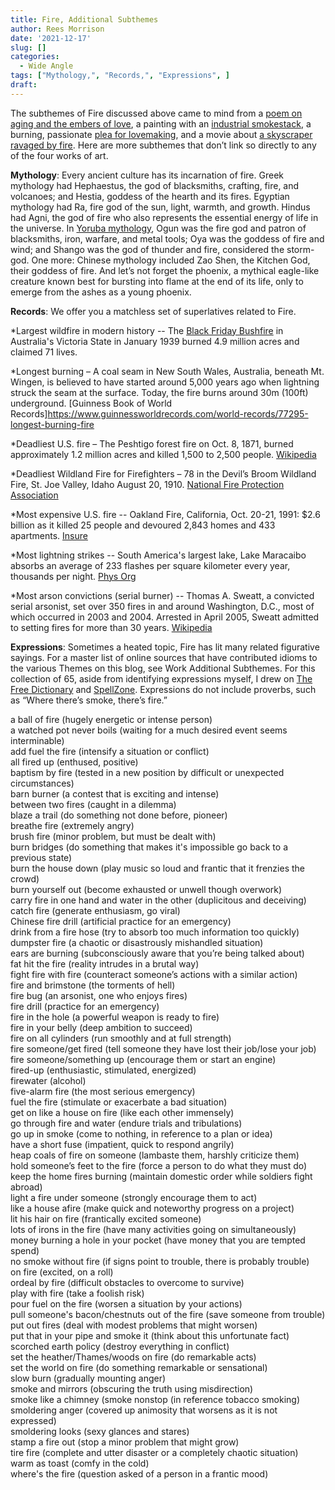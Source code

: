 ```yaml
---
title: Fire, Additional Subthemes
author: Rees Morrison
date: '2021-12-17'
slug: []
categories:
  - Wide Angle
tags: ["Mythology,", "Records,", "Expressions", ]
draft: 
---
```


The subthemes of Fire discussed above came to mind from a [poem on aging and the embers of love](https://themesfromart.com/post/2021-12-17-fire-from-when-you-are-old-a-poem-by-william-butler-yeats/fireold/), a painting with an [industrial smokestack](https://themesfromart.com/post/2021-12-17-fire-from-the-flood-banks-of-the-seine-bougival-a-painting-by-alfred-sisley/fireflood/), a burning, passionate [plea for lovemaking](https://themesfromart.com/post/2021-12-17-fire-from-light-my-fire-a-song-by-the-doors/firedoors/), and a movie about [a skyscraper ravaged by fire](https://themesfromart.com/post/2021-12-17-fire-from-the-towering-inferno-a-film-with-paul-newman-steve-mcqueen-fred-astaire-and-faye-dunaway/firetowering/). Here are more subthemes that don’t link so directly to any of the four works of art.

<!--more-->

**Mythology**:   Every ancient culture has its incarnation of fire.  Greek mythology had Hephaestus, the god of blacksmiths, crafting, fire, and volcanoes; and Hestia, goddess of the hearth and its fires. Egyptian mythology had Ra, fire god of the sun, light, warmth, and growth. Hindus had Agni, the god of fire who also represents the essential energy of life in the universe.  In [Yoruba mythology](http://www.sacredhearthfrictionfire.com/fire-dieties.html), Ogun was the fire god and patron of blacksmiths, iron, warfare, and metal tools; Oya was the goddess of fire and wind; and Shango was the god of thunder and fire, considered the storm-god.  One more: Chinese mythology included Zao Shen, the Kitchen God, their goddess of fire.  And let’s not forget the phoenix, a mythical eagle-like creature known best for bursting into flame at the end of its life, only to emerge from the ashes as a young phoenix.  

**Records**:  We offer you a matchless set of superlatives related to Fire.

*Largest wildfire in modern history -- The [Black Friday Bushfire](https://www.sfgate.com/california-wildfires/article/How-the-largest-blaze-in-Calif-history-compares-15566279.php) in Australia's Victoria State in January 1939 burned 4.9 million acres and claimed 71 lives.

*Longest burning – A coal seam in New South Wales, Australia, beneath Mt. Wingen, is believed to have started around 5,000 years ago when lightning struck the seam at the surface.  Today, the fire burns around 30m (100ft) underground.  [Guinness Book of World Records]https://www.guinnessworldrecords.com/world-records/77295-longest-burning-fire

*Deadliest U.S. fire – The Peshtigo forest fire on Oct. 8, 1871, burned approximately 1.2 million acres and killed 1,500 to 2,500 people. [Wikipedia](https://en.wikipedia.org/wiki/Peshtigo_fire)  

*Deadliest Wildland Fire for Firefighters – 78 in the Devil’s Broom Wildland Fire, St. Joe Valley, Idaho August 20, 1910.  [National Fire Protection Association](https://www.nfpa.org/News-and-Research/Data-research-and-tools/Emergency-Responders/Firefighter-fatalities-in-the-United-States/Top-10-Deadliest-Wildland-Firefighter-Fatality-Incidents)

*Most expensive U.S. fire -- Oakland Fire, California, Oct. 20-21, 1991: \$2.6 billion as it killed 25 people and devoured 2,843 homes and 433 apartments. [Insure](https://www.insure.com/home-insurance/costliest-wildfires.html)  

*Most lightning strikes -- South America's largest lake, Lake Maracaibo absorbs an average of 233 flashes per square kilometer every year, thousands per night.  [Phys Org](https://phys.org/news/2021-09-lake-maracaibo-lightning-capital-world.html)  

*Most arson convictions (serial burner)   --  Thomas A. Sweatt, a convicted serial arsonist, set over 350 fires in and around Washington, D.C., most of which occurred in 2003 and 2004.  Arrested in April 2005, Sweatt admitted to setting fires for more than 30 years. [Wikipedia](https://en.wikipedia.org/wiki/Thomas_Sweatt)  

**Expressions**: Sometimes a heated topic, Fire has lit many related figurative sayings.  For a master list of online sources that have contributed idioms to the various Themes on this blog, see Work Additional Subthemes.  For this collection of 65, aside from identifying expressions myself, I drew on [The Free Dictionary](https://idioms.thefreedictionary.com/fire) and [SpellZone](https://www.spellzone.com/blog/25_Idioms_about_Fire.htm).  Expressions do not include proverbs, such as “Where there’s smoke, there’s fire.”

a ball of fire (hugely energetic or intense person)  
a watched pot never boils (waiting for a much desired event seems interminable)  
add fuel the fire (intensify a situation or conflict)   
all fired up (enthused, positive)  
baptism by fire (tested in a new position by difficult or unexpected circumstances)  
barn burner (a contest that is exciting and intense)  
between two fires (caught in a dilemma)  
blaze a trail (do something not done before, pioneer)  
breathe fire (extremely angry)  
brush fire (minor problem, but must be dealt with)  
burn bridges (do something that makes it's impossible go back to a previous state)  
burn the house down (play music so loud and frantic that it frenzies the crowd)  
burn yourself out (become exhausted or unwell though overwork)  
carry fire in one hand and water in the other (duplicitous and deceiving)  
catch fire (generate enthusiasm, go viral)  
Chinese fire drill (artificial practice for an emergency)  
drink from a fire hose (try to absorb too much information too quickly)  
dumpster fire (a chaotic or disastrously mishandled situation)  
ears are burning (subconsciously aware that you’re being talked about)  
fat hit the fire (reality intrudes in a brutal way)  
fight fire with fire (counteract someone’s actions with a similar action)  
fire and brimstone (the torments of hell)  
fire bug (an arsonist, one who enjoys fires)  
fire drill (practice for an emergency)  
fire in the hole (a powerful weapon is ready to fire)  
fire in your belly (deep ambition to succeed)  
fire on all cylinders (run smoothly and at full strength)  
fire someone/get fired (tell someone they have lost their job/lose your job)  
fire someone/something up (encourage them or start an engine)  
fired-up (enthusiastic, stimulated, energized)  
firewater (alcohol)  
five-alarm fire (the most serious emergency)  
fuel the fire (stimulate or exacerbate a bad situation)  
get on like a house on fire (like each other immensely)  
go through fire and water (endure trials and tribulations)  
go up in smoke (come to nothing, in reference to a plan or idea)  
have a short fuse (impatient, quick to respond angrily)  
heap coals of fire on someone (lambaste them, harshly criticize them)  
hold someone’s feet to the fire (force a person to do what they must do)  
keep the home fires burning (maintain domestic order while soldiers fight abroad)  
light a fire under someone (strongly encourage them to act)  
like a house afire (make quick and noteworthy progress on a project)  
lit his hair on fire (frantically excited someone)  
lots of irons in the fire (have many activities going on simultaneously)  
money burning a hole in your pocket (have money that you are tempted spend)  
no smoke without fire (if signs point to trouble, there is probably trouble)  
on fire (excited, on a roll)  
ordeal by fire (difficult obstacles to overcome to survive)  
play with fire (take a foolish risk)  
pour fuel on the fire (worsen a situation by your actions)  
pull someone's bacon/chestnuts out of the fire (save someone from trouble)  
put out fires (deal with modest problems that might worsen)  
put that in your pipe and smoke it (think about this unfortunate fact)  
scorched earth policy (destroy everything in conflict)  
set the heather/Thames/woods on fire (do remarkable acts)  
set the world on fire (do something remarkable or sensational)  
slow burn (gradually mounting anger)  
smoke and mirrors (obscuring the truth using misdirection)  
smoke like a chimney (smoke nonstop (in reference tobacco smoking)  
smoldering anger (covered up animosity that worsens as it is not expressed)  
smoldering looks (sexy glances and stares)  
stamp a fire out (stop a minor problem that might grow)  
tire fire (complete and utter disaster or a completely chaotic situation)  
warm as toast (comfy in the cold)  
where's the fire (question asked of a person in a frantic mood)  
